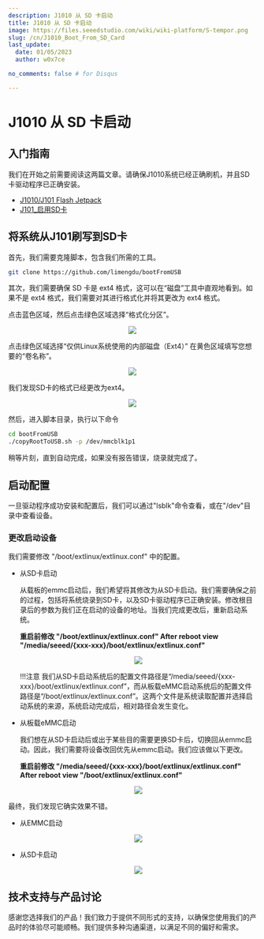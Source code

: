 ```yaml
---
description: J1010 从 SD 卡启动
title: J1010 从 SD 卡启动
image: https://files.seeedstudio.com/wiki/wiki-platform/S-tempor.png
slug: /cn/J1010_Boot_From_SD_Card
last_update:
  date: 01/05/2023
  author: w0x7ce

no_comments: false # for Disqus

---
```


# J1010 从 SD 卡启动

## 入门指南

我们在开始之前需要阅读这两篇文章。请确保J1010系统已经正确刷机，并且SD卡驱动程序已正确安装。

- [J1010/J101 Flash Jetpack](https://wiki.seeedstudio.com/reComputer_J1010_J101_Flash_Jetpack/)
- [J101_启用SD卡](https://wiki.seeedstudio.com/J101_Enable_SD_Card/)

## 将系统从J101刷写到SD卡

首先，我们需要克隆脚本，包含我们所需的工具。

```bash
git clone https://github.com/limengdu/bootFromUSB
```

其次，我们需要确保 SD 卡是 ext4 格式，这可以在“磁盘”工具中直观地看到。如果不是 ext4 格式，我们需要对其进行格式化并将其更改为 ext4 格式。

点击蓝色区域，然后点击绿色区域选择“格式化分区”。

<div align="center"><img width="{800}" src="https://files.seeedstudio.com/wiki/Boot_NVIDIA_System_from_SD_card_for_Jetson101/disk_fix_1.jpg" /></div>


点击绿色区域选择“仅供Linux系统使用的内部磁盘（Ext4）”
在黄色区域填写您想要的“卷名称”。

<div align="center"><img width={800} src="https://files.seeedstudio.com/wiki/Boot_NVIDIA_System_from_SD_card_for_Jetson101/disk_fix_2.jpg" /></div>

我们发现SD卡的格式已经更改为ext4。

<div align="center"><img width={800} src="https://files.seeedstudio.com/wiki/Boot_NVIDIA_System_from_SD_card_for_Jetson101/disk_view_1.png" /></div>


然后，进入脚本目录，执行以下命令

```bash
cd bootFromUSB
./copyRootToUSB.sh -p /dev/mmcblk1p1
```

稍等片刻，直到自动完成，如果没有报告错误，烧录就完成了。

## 启动配置

一旦驱动程序成功安装和配置后，我们可以通过"lsblk"命令查看，或在"/dev"目录中查看设备。

### 更改启动设备

我们需要修改 "/boot/extlinux/extlinux.conf" 中的配置。

- 从SD卡启动

    从载板的emmc启动后，我们希望将其修改为从SD卡启动。我们需要确保之前的过程，包括将系统烧录到SD卡，以及SD卡驱动程序已正确安装。修改根目录后的参数为我们正在启动的设备的地址。当我们完成更改后，重新启动系统。

    **重启前修改 "/boot/extlinux/extlinux.conf" After reboot view "/media/seeed/{xxx-xxx}/boot/extlinux/extlinux.conf"**

    <div align="center"><img width={800} src="https://files.seeedstudio.com/wiki/Boot_NVIDIA_System_from_SD_card_for_Jetson101/config_3.png" /></div>


    !!!注意
        我们从SD卡启动系统后的配置文件路径是“/media/seeed/{xxx-xxx}/boot/extlinux/extlinux.conf”，而从板载eMMC启动系统后的配置文件路径是“/boot/extlinux/extlinux.conf”。这两个文件是系统读取配置并选择启动系统的来源，系统启动完成后，相对路径会发生变化。
- 从板载eMMC启动

    我们想在从SD卡启动后或出于某些目的需要更换SD卡后，切换回从emmc启动。因此，我们需要将设备改回优先从emmc启动。我们应该做以下更改。

    **重启前修改 "/media/seeed/{xxx-xxx}/boot/extlinux/extlinux.conf" After reboot view "/boot/extlinux/extlinux.conf"**

    <div align="center"><img width={800} src="https://files.seeedstudio.com/wiki/Boot_NVIDIA_System_from_SD_card_for_Jetson101/config_4.png" /></div>


最终，我们发现它确实效果不错。

- 从EMMC启动

    <div align="center"><img width={800} src="https://files.seeedstudio.com/wiki/Boot_NVIDIA_System_from_SD_card_for_Jetson101/lsblk_emmc.png" /></div>

- 从SD卡启动

    <div align="center"><img width={800} src="https://files.seeedstudio.com/wiki/Boot_NVIDIA_System_from_SD_card_for_Jetson101/lsblk_sd.png" /></div>


## 技术支持与产品讨论

感谢您选择我们的产品！我们致力于提供不同形式的支持，以确保您使用我们的产品时的体验尽可能顺畅。我们提供多种沟通渠道，以满足不同的偏好和需求。

<div class="button_tech_support_container">
<a href="https://forum.seeedstudio.com/" class="button_forum"></a> 
<a href="https://www.seeedstudio.com/contacts" class="button_email"></a>
</div>

<div class="button_tech_support_container">
<a href="https://discord.gg/eWkprNDMU7" class="button_discord"></a> 
<a href="https://github.com/Seeed-Studio/wiki-documents/discussions/69" class="button_discussion"></a>
</div>
